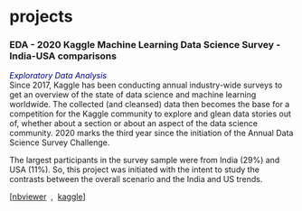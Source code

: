 # projects
### EDA - 2020 Kaggle Machine Learning Data Science Survey - India-USA comparisons  
<span style="color:darkblue">_Exploratory Data Analysis_</span><br>
Since 2017, Kaggle has been conducting annual industry-wide surveys to get an overview of the state of data science and machine learning worldwide. The collected (and cleansed) data then becomes the base for a competition for the Kaggle community to explore and glean data stories out of, whether about a section or about an aspect of the data science community. 2020 marks the third year since the initiation of the Annual Data Science Survey Challenge.

The largest participants in the survey sample were from India (29%) and USA (11%). So, this project was initiated with the intent to study the contrasts between the overall scenario and the India and US trends.

[[nbviewer](https://nbviewer.jupyter.org/github/rahul-ahuja1/projects/blob/77e7456893ebf8bac4fae3455aaca39144a2de49/EDA%20-%202020%20Kaggle%20ML-DS%20Survey.ipynb) &nbsp;,&nbsp; 
[kaggle](https://www.kaggle.com/rahulahuja1/eda-2020-kaggle-ml-ds-survey-india-usa)]

